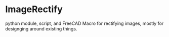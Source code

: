 # ImageRectify
python module, script, and FreeCAD Macro for rectifying images, mostly for designging around existing things.
